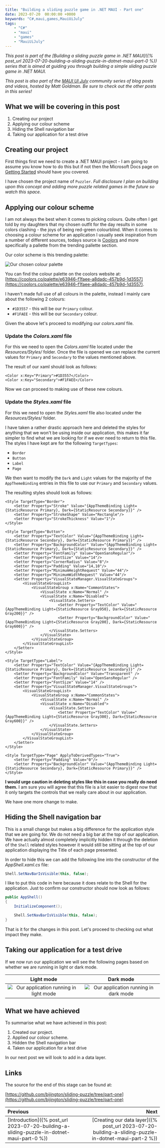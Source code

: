 ```yaml
---
title: "Building a sliding puzzle game in .NET MAUI - Part one"
date: 2023-07-20  00:00:00 +0000
keywords: "C#,maui,games,MauiUiJuly"
tags:
    - "C#"
    - "maui"
    - "games"
    - "MauiUiJuly"
---
```


*This post is part of the [Building a sliding puzzle game in .NET MAUI]({% post_url 2023-07-20-building-a-sliding-puzzle-in-dotnet-maui-part-0 %}) series that is aimed at guiding you through building a simple sliding puzzle game in .NET MAUI.*

*This post is also part of the [MAUI UI July](https://goforgoldman.com/posts/maui-ui-july-23/) community series of blog posts and videos, hosted by Matt Goldman. Be sure to check out the other posts in this series!*

## What we will be covering in this post

1. Creating our project
1. Applying our colour scheme
1. Hiding the Shell navigation bar
1. Taking our application for a test drive

## Creating our project

First things first we need to create a .NET MAUI project - I am going to assume you know how to do this but if not then the Microsoft Docs page on [Getting Started](https://docs.microsoft.com/dotnet/maui/get-started/first-app) should have you covered.

I have chosen the project name of `Puzzler`. *Full disclosure I plan on building upon this concept and adding more puzzle related games in the future so watch this space.*

## Applying our colour scheme

I am not always the best when it comes to picking colours. Quite often I get told by my daughters that my chosen outfit for the day results in some colors clashing - the joys of being red-green colourblind. When it comes to choosing a colour scheme for an application I usually seek inspiration from a number of different sources, todays source is [Coolors](https://coolors.co) and more specifically a pallette from the trending pallette section.

Our color scheme is this trending palette:

![Our chosen colour palette](/images/2023-07-20-building-a-sliding-puzzle-in-dotnet-maui-part-1/palette.png)

You can find the colour palette on the coolors website at: [https://coolors.co/palette/e63946-f1faee-a8dadc-457b9d-1d3557](https://coolors.co/palette/e63946-f1faee-a8dadc-457b9d-1d3557).

I haven't made full use of all colours in the palette, instead I mainly care about the following 2 colours:

- `#1D3557` - this will be our `Primary` colour.
- `#F1FAEE` - this will be our `Secondary` colour.

Given the above let's proceed to modifying our *colors.xaml* file.

### Update the *Colors.xaml* file

For this we need to open the *Colors.xaml* file located under the *Resources/Styles/* folder. Once the file is opened we can replace the current values for `Primary` and `Secondary` to the values mentioned above.

The result of our xaml should look as follows:

```xaml
<Color x:Key="Primary">#1D3557</Color>
<Color x:Key="Secondary">#F1FAEE</Color>
```

Now we can proceed to making use of these new colours.

### Update the *Styles.xaml* file

For this we need to open the *Styles.xaml* file also located under the *Resources/Styles/* folder.

I have taken a rather drastic approach here and deleted the styles for anything that we won't be using inside our application, this makes it far simpler to find what we are looking for if we ever need to return to this file. The styles I have kept are for the following `TargetTypes`:

- `Border`
- `Button`
- `Label`
- `Page`

We then want to modify the `Dark` and `Light` values for the majority of the `AppThemeBinding` entries in this file to use our `Primary` and `Secondary` values.

The resulting styles should look as follows:

```xaml
<Style TargetType="Border">
    <Setter Property="Stroke" Value="{AppThemeBinding Light={StaticResource Primary}, Dark={StaticResource Secondary}}" />
    <Setter Property="StrokeShape" Value="Rectangle"/>
    <Setter Property="StrokeThickness" Value="1"/>
</Style>

<Style TargetType="Button">
    <Setter Property="TextColor" Value="{AppThemeBinding Light={StaticResource Secondary}, Dark={StaticResource Primary}}" />
    <Setter Property="BackgroundColor" Value="{AppThemeBinding Light={StaticResource Primary}, Dark={StaticResource Secondary}}" />
    <Setter Property="FontFamily" Value="OpenSansRegular"/>
    <Setter Property="FontSize" Value="14"/>
    <Setter Property="CornerRadius" Value="8"/>
    <Setter Property="Padding" Value="14,10"/>
    <Setter Property="MinimumHeightRequest" Value="44"/>
    <Setter Property="MinimumWidthRequest" Value="44"/>
    <Setter Property="VisualStateManager.VisualStateGroups">
        <VisualStateGroupList>
            <VisualStateGroup x:Name="CommonStates">
                <VisualState x:Name="Normal" />
                <VisualState x:Name="Disabled">
                    <VisualState.Setters>
                        <Setter Property="TextColor" Value="{AppThemeBinding Light={StaticResource Gray950}, Dark={StaticResource Gray200}}" />
                        <Setter Property="BackgroundColor" Value="{AppThemeBinding Light={StaticResource Gray200}, Dark={StaticResource Gray600}}" />
                    </VisualState.Setters>
                </VisualState>
            </VisualStateGroup>
        </VisualStateGroupList>
    </Setter>
</Style>

<Style TargetType="Label">
    <Setter Property="TextColor" Value="{AppThemeBinding Light={StaticResource Primary}, Dark={StaticResource Secondary}}" />
    <Setter Property="BackgroundColor" Value="Transparent" />
    <Setter Property="FontFamily" Value="OpenSansRegular" />
    <Setter Property="FontSize" Value="14" />
    <Setter Property="VisualStateManager.VisualStateGroups">
        <VisualStateGroupList>
            <VisualStateGroup x:Name="CommonStates">
                <VisualState x:Name="Normal" />
                <VisualState x:Name="Disabled">
                    <VisualState.Setters>
                        <Setter Property="TextColor" Value="{AppThemeBinding Light={StaticResource Gray300}, Dark={StaticResource Gray600}}" />
                    </VisualState.Setters>
                </VisualState>
            </VisualStateGroup>
        </VisualStateGroupList>
    </Setter>
</Style>

<Style TargetType="Page" ApplyToDerivedTypes="True">
    <Setter Property="Padding" Value="0"/>
    <Setter Property="BackgroundColor" Value="{AppThemeBinding Light={StaticResource Secondary}, Dark={StaticResource Primary}}" />
</Style>
```

**I would urge caution in deleting styles like this in case you really do need them.** I am sure you will agree that this file is a lot easier to digest now that it only targets the controls that we really care about in our application.

We have one more change to make.

## Hiding the Shell navigation bar

This is a small change but makes a big difference for the application style that we are going for. We do not need a big bar at the top of our application. We have actually almost completely implicitly hidden it through the deletion of the `Shell` related styles however it would still be sitting at the top of our application displaying the Title of each page presented.

In order to hide this we can add the following line into the constructor of the *AppShell.xaml.cs* file:

```csharp
Shell.SetNavBarIsVisible(this, false);
```

I like to put this code in here because it does relate to the Shell for the application. Just to confirm our constructor should now look as follows:

```csharp
public AppShell()
{
    InitializeComponent();

    Shell.SetNavBarIsVisible(this, false);
}
```

That is it for the changes in this post. Let's proceed to checking out what impact they make.

## Taking our application for a test drive

If we now run our application we will see the following pages based on whether we are running in light or dark mode.

Light mode             |  Dark mode
:-------------------------:|:-------------------------:
![Our application running in light mode](/images/2023-07-20-building-a-sliding-puzzle-in-dotnet-maui-part-1/result-1.png)  |  ![Our application running in dark mode](/images/2023-07-20-building-a-sliding-puzzle-in-dotnet-maui-part-1/result-2.png)

## What we have achieved

To summarise what we have achieved in this post:

1. Created our project.
1. Applied our colour scheme.
1. Hidden the Shell navigation bar
1. Taken our application for a test drive

In our next post we will look to add in a data layer.

## Links

The source for the end of this stage can be found at:

[https://github.com/bijington/sliding-puzzle/tree/part-one](https://github.com/bijington/sliding-puzzle/tree/part-one)

Previous             |  Next
:-------------------------|-------------------------:
[Introduction]({% post_url 2023-07-20-building-a-sliding-puzzle-in-dotnet-maui-part-0 %}) | [Creating our data layer]({% post_url 2023-07-20-building-a-sliding-puzzle-in-dotnet-maui-part-2 %})
